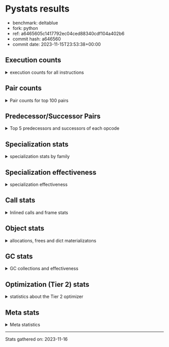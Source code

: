 
# Pystats results

- benchmark: deltablue
- fork: python
- ref: a6465605c1417792ec04ced88340cdf104a402b6
- commit hash: a646560
- commit date: 2023-11-15T23:53:38+00:00

## Execution counts

<details>
<summary> execution counts for all instructions </summary>

|Name | Count | Self | Cumulative | Miss ratio | 
|---|---:|---:|---:|---:|
| LOAD_FAST | 110,253,720 | 19.8% | 19.8% |  |
| LOAD_ATTR_INSTANCE_VALUE | 80,805,660 | 14.5% | 34.3% | 2.5% |
| POP_JUMP_IF_FALSE | 33,128,320 | 6.0% | 40.3% |  |
| RETURN_VALUE | 27,619,540 | 5.0% | 45.2% |  |
| STORE_ATTR_INSTANCE_VALUE | 27,371,900 | 4.9% | 50.2% | 3.4% |
| POP_TOP | 26,505,560 | 4.8% | 54.9% |  |
| RESUME_CHECK | 25,677,040 | 4.6% | 59.5% | 0.0% |
| RETURN_CONST | 25,501,740 | 4.6% | 64.1% |  |
| CALL_PY_EXACT_ARGS | 21,437,740 | 3.9% | 68.0% | 7.1% |
| LOAD_ATTR_METHOD_WITH_VALUES | 20,547,180 | 3.7% | 71.7% | 15.0% |
| LOAD_GLOBAL_MODULE | 20,490,280 | 3.7% | 75.3% |  |
| ENTER_EXECUTOR | 20,015,220 | 3.6% | 78.9% |  |
| COMPARE_OP_INT | 16,782,540 | 3.0% | 82.0% |  |
| LOAD_ATTR_CLASS | 13,008,880 | 2.3% | 84.3% |  |
| STORE_FAST | 12,336,960 | 2.2% | 86.5% |  |
| TO_BOOL_BOOL | 8,589,120 | 1.5% | 88.1% |  |
| LOAD_FAST_LOAD_FAST | 8,567,960 | 1.5% | 89.6% |  |
| LOAD_ATTR | 7,861,180 | 1.4% | 91.0% |  |
| POP_JUMP_IF_TRUE | 5,341,940 | 1.0% | 92.0% |  |
| LOAD_GLOBAL_BUILTIN | 3,935,600 | 0.7% | 92.7% |  |
| FOR_ITER_LIST | 3,864,080 | 0.7% | 93.4% |  |
| CALL_BOUND_METHOD_EXACT_ARGS | 3,477,580 | 0.6% | 94.0% |  |
| BINARY_OP_ADD_INT | 3,332,380 | 0.6% | 94.6% |  |
| CALL_LIST_APPEND | 2,998,820 | 0.5% | 95.1% |  |
| LOAD_CONST | 2,966,160 | 0.5% | 95.7% |  |
| BINARY_OP_MULTIPLY_INT | 2,933,060 | 0.5% | 96.2% |  |
| COPY | 2,328,320 | 0.4% | 96.6% |  |
| CALL_LEN | 2,223,240 | 0.4% | 97.0% |  |
| TO_BOOL_INT | 2,223,240 | 0.4% | 97.4% |  |
| CALL | 1,994,560 | 0.4% | 97.8% |  |
| GET_ITER | 1,856,700 | 0.3% | 98.1% |  |
| COPY_FREE_VARS | 1,701,200 | 0.3% | 98.4% |  |
| LOAD_SUPER_ATTR_METHOD | 1,700,900 | 0.3% | 98.7% |  |
| CALL_METHOD_DESCRIPTOR_FAST | 1,592,840 | 0.3% | 99.0% | 100.0% |
| COMPARE_OP | 1,585,260 | 0.3% | 99.3% |  |
| POP_JUMP_IF_NONE | 1,434,880 | 0.3% | 99.5% |  |
| EXIT_INIT_CHECK | 658,940 | 0.1% | 99.7% |  |
| CALL_ALLOC_AND_ENTER_INIT | 658,940 | 0.1% | 99.8% |  |
| SWAP | 398,080 | 0.1% | 99.8% |  |
| JUMP_FORWARD | 257,280 | 0.0% | 99.9% |  |
| BINARY_OP | 174,540 | 0.0% | 99.9% |  |
| UNARY_NOT | 135,680 | 0.0% | 99.9% |  |
| INTERPRETER_EXIT | 130,820 | 0.0% | 100.0% |  |
| BINARY_OP_SUBTRACT_INT | 44,740 | 0.0% | 100.0% |  |
| LOAD_ATTR_SLOT | 30,600 | 0.0% | 100.0% |  |
| FOR_ITER_RANGE | 25,260 | 0.0% | 100.0% |  |
| CALL_BUILTIN_CLASS | 11,460 | 0.0% | 100.0% |  |
| JUMP_BACKWARD | 7,480 | 0.0% | 100.0% |  |
| CALL_METHOD_DESCRIPTOR_O | 5,180 | 0.0% | 100.0% | 100.0% |
| BUILD_CONST_KEY_MAP | 5,120 | 0.0% | 100.0% |  |
| BINARY_SUBSCR_DICT | 5,100 | 0.0% | 100.0% |  |
| LOAD_GLOBAL | 4,080 | 0.0% | 100.0% |  |
| BINARY_SUBSCR | 3,440 | 0.0% | 100.0% |  |
| STORE_GLOBAL | 2,560 | 0.0% | 100.0% |  |
| STORE_ATTR | 2,200 | 0.0% | 100.0% |  |
| TO_BOOL | 1,280 | 0.0% | 100.0% |  |
| LOAD_FAST_CHECK | 1,280 | 0.0% | 100.0% |  |
| STORE_FAST_STORE_FAST | 1,280 | 0.0% | 100.0% |  |
| UNPACK_SEQUENCE_TUPLE | 1,260 | 0.0% | 100.0% |  |
| RESUME | 1,200 | 0.0% | 100.0% | 151.7% |
| PUSH_NULL | 700 | 0.0% | 100.0% |  |
| FOR_ITER | 520 | 0.0% | 100.0% |  |
| LOAD_SUPER_ATTR | 440 | 0.0% | 100.0% |  |
| LOAD_DEREF | 160 | 0.0% | 100.0% |  |
| LOAD_ATTR_MODULE | 120 | 0.0% | 100.0% |  |
| NOP | 80 | 0.0% | 100.0% |  |
| CALL_FUNCTION_EX | 80 | 0.0% | 100.0% |  |
| BINARY_OP_SUBTRACT_FLOAT | 60 | 0.0% | 100.0% |  |
| UNPACK_SEQUENCE | 40 | 0.0% | 100.0% |  |


</details>

## Pair counts

<details>
<summary> Pair counts for top 100 pairs </summary>

|Pair | Count | Self | Cumulative | 
|---|---:|---:|---:|
| LOAD_FAST LOAD_ATTR_INSTANCE_VALUE | 65,360,220 | 11.7% | 11.7% |
| POP_JUMP_IF_FALSE LOAD_FAST | 27,546,560 | 4.9% | 16.7% |
| RETURN_CONST POP_TOP | 23,911,980 | 4.3% | 21.0% |
| RESUME_CHECK LOAD_FAST | 21,981,860 | 3.9% | 24.9% |
| LOAD_ATTR_INSTANCE_VALUE RETURN_VALUE | 20,745,140 | 3.7% | 28.7% |
| CALL_PY_EXACT_ARGS RESUME_CHECK | 20,496,380 | 3.7% | 32.3% |
| STORE_ATTR_INSTANCE_VALUE RETURN_CONST | 18,777,220 | 3.4% | 35.7% |
| POP_TOP ENTER_EXECUTOR | 15,698,140 | 2.8% | 38.5% |
| LOAD_ATTR_METHOD_WITH_VALUES CALL_PY_EXACT_ARGS | 14,985,280 | 2.7% | 41.2% |
| LOAD_FAST LOAD_ATTR_METHOD_WITH_VALUES | 14,907,840 | 2.7% | 43.9% |
| RETURN_VALUE STORE_ATTR_INSTANCE_VALUE | 13,962,120 | 2.5% | 46.4% |
| ENTER_EXECUTOR POP_JUMP_IF_FALSE | 13,179,560 | 2.4% | 48.8% |
| LOAD_ATTR_INSTANCE_VALUE LOAD_ATTR_INSTANCE_VALUE | 13,095,500 | 2.4% | 51.1% |
| LOAD_GLOBAL_MODULE LOAD_ATTR_CLASS | 13,008,640 | 2.3% | 53.5% |
| COMPARE_OP_INT POP_JUMP_IF_FALSE | 12,137,360 | 2.2% | 55.7% |
| LOAD_ATTR_INSTANCE_VALUE LOAD_FAST | 11,902,780 | 2.1% | 57.8% |
| LOAD_ATTR_INSTANCE_VALUE LOAD_GLOBAL_MODULE | 11,343,640 | 2.0% | 59.8% |
| LOAD_ATTR_CLASS COMPARE_OP_INT | 11,341,120 | 2.0% | 61.9% |
| STORE_FAST LOAD_FAST | 9,412,760 | 1.7% | 63.6% |
| LOAD_FAST STORE_ATTR_INSTANCE_VALUE | 6,115,900 | 1.1% | 64.7% |
| LOAD_ATTR LOAD_FAST | 5,746,100 | 1.0% | 65.7% |
| TO_BOOL_BOOL POP_JUMP_IF_FALSE | 5,573,340 | 1.0% | 66.7% |
| LOAD_FAST CALL_PY_EXACT_ARGS | 5,504,880 | 1.0% | 67.7% |
| LOAD_ATTR_METHOD_WITH_VALUES LOAD_FAST | 4,854,000 | 0.9% | 68.6% |
| RETURN_VALUE TO_BOOL_BOOL | 4,686,380 | 0.8% | 69.4% |
| POP_TOP LOAD_FAST | 4,663,040 | 0.8% | 70.2% |
| RETURN_VALUE STORE_FAST | 4,433,780 | 0.8% | 71.0% |
| STORE_ATTR_INSTANCE_VALUE LOAD_FAST | 4,167,980 | 0.7% | 71.8% |
| COMPARE_OP_INT RETURN_VALUE | 4,127,500 | 0.7% | 72.5% |
| LOAD_ATTR_INSTANCE_VALUE STORE_FAST | 3,510,960 | 0.6% | 73.2% |
| LOAD_ATTR_INSTANCE_VALUE STORE_ATTR_INSTANCE_VALUE | 3,501,840 | 0.6% | 73.8% |
| CALL_BOUND_METHOD_EXACT_ARGS RESUME_CHECK | 3,477,580 | 0.6% | 74.4% |
| LOAD_FAST LOAD_ATTR | 3,398,320 | 0.6% | 75.0% |
| LOAD_FAST_LOAD_FAST STORE_ATTR_INSTANCE_VALUE | 3,375,440 | 0.6% | 75.6% |
| LOAD_GLOBAL_MODULE LOAD_ATTR | 3,119,680 | 0.6% | 76.2% |
| BINARY_OP_ADD_INT LOAD_FAST | 2,929,900 | 0.5% | 76.7% |
| BINARY_OP_MULTIPLY_INT LOAD_FAST | 2,929,900 | 0.5% | 77.2% |
| LOAD_ATTR_INSTANCE_VALUE BINARY_OP_ADD_INT | 2,929,880 | 0.5% | 77.8% |
| LOAD_ATTR_INSTANCE_VALUE BINARY_OP_MULTIPLY_INT | 2,929,880 | 0.5% | 78.3% |
| TO_BOOL_BOOL POP_JUMP_IF_TRUE | 2,880,120 | 0.5% | 78.8% |
| LOAD_FAST CALL_LIST_APPEND | 2,740,080 | 0.5% | 79.3% |
| LOAD_FAST COMPARE_OP_INT | 2,729,560 | 0.5% | 79.8% |
| ENTER_EXECUTOR LOAD_ATTR_METHOD_WITH_VALUES | 2,713,280 | 0.5% | 80.3% |
| LOAD_ATTR_INSTANCE_VALUE COMPARE_OP_INT | 2,448,560 | 0.4% | 80.7% |
| LOAD_ATTR_INSTANCE_VALUE CALL_BOUND_METHOD_EXACT_ARGS | 2,448,320 | 0.4% | 81.2% |
| RETURN_VALUE LOAD_FAST | 2,328,320 | 0.4% | 81.6% |
| POP_JUMP_IF_TRUE LOAD_FAST | 2,238,000 | 0.4% | 82.0% |
| LOAD_GLOBAL_BUILTIN LOAD_FAST | 2,228,340 | 0.4% | 82.4% |
| TO_BOOL_INT POP_JUMP_IF_FALSE | 2,223,240 | 0.4% | 82.8% |
| LOAD_FAST CALL_LEN | 2,223,120 | 0.4% | 83.2% |
| CALL_LEN TO_BOOL_INT | 2,223,120 | 0.4% | 83.6% |
| ENTER_EXECUTOR FOR_ITER_LIST | 2,015,580 | 0.4% | 83.9% |
| POP_TOP RETURN_CONST | 1,958,440 | 0.4% | 84.3% |
| POP_TOP LOAD_FAST_LOAD_FAST | 1,953,280 | 0.4% | 84.6% |
| POP_JUMP_IF_FALSE LOAD_GLOBAL_MODULE | 1,941,560 | 0.3% | 85.0% |
| COPY TO_BOOL_BOOL | 1,930,080 | 0.3% | 85.3% |
| FOR_ITER_LIST STORE_FAST | 1,846,800 | 0.3% | 85.7% |
| LOAD_GLOBAL_MODULE LOAD_FAST | 1,845,640 | 0.3% | 86.0% |
| GET_ITER FOR_ITER_LIST | 1,844,980 | 0.3% | 86.3% |
| POP_JUMP_IF_TRUE ENTER_EXECUTOR | 1,810,040 | 0.3% | 86.7% |
| LOAD_CONST LOAD_FAST | 1,735,040 | 0.3% | 87.0% |
| COPY_FREE_VARS RESUME_CHECK | 1,700,960 | 0.3% | 87.3% |
| LOAD_FAST LOAD_SUPER_ATTR_METHOD | 1,700,680 | 0.3% | 87.6% |
| LOAD_GLOBAL_BUILTIN LOAD_GLOBAL_MODULE | 1,700,680 | 0.3% | 87.9% |
| STORE_ATTR_INSTANCE_VALUE LOAD_GLOBAL_MODULE | 1,690,640 | 0.3% | 88.2% |
| LOAD_FAST RETURN_VALUE | 1,689,680 | 0.3% | 88.5% |
| LOAD_ATTR_CLASS LOAD_FAST | 1,667,680 | 0.3% | 88.8% |
| STORE_FAST LOAD_FAST_LOAD_FAST | 1,580,440 | 0.3% | 89.1% |
| RESUME_CHECK LOAD_GLOBAL_BUILTIN | 1,572,720 | 0.3% | 89.4% |
| COMPARE_OP POP_JUMP_IF_TRUE | 1,563,880 | 0.3% | 89.6% |
| LOAD_FAST_LOAD_FAST COMPARE_OP | 1,563,860 | 0.3% | 89.9% |
| CALL_METHOD_DESCRIPTOR_FAST STORE_FAST | 1,562,820 | 0.3% | 90.2% |
| RETURN_VALUE LOAD_ATTR_INSTANCE_VALUE | 1,555,400 | 0.3% | 90.5% |
| LOAD_ATTR_INSTANCE_VALUE COPY | 1,543,620 | 0.3% | 90.8% |
| FOR_ITER_LIST RETURN_CONST | 1,478,400 | 0.3% | 91.0% |
| LOAD_FAST POP_JUMP_IF_NONE | 1,429,760 | 0.3% | 91.3% |
| LOAD_FAST GET_ITER | 1,310,800 | 0.2% | 91.5% |
| STORE_ATTR_INSTANCE_VALUE LOAD_CONST | 1,304,160 | 0.2% | 91.8% |
| LOAD_ATTR_INSTANCE_VALUE LOAD_ATTR | 1,302,240 | 0.2% | 92.0% |
| POP_TOP LOAD_GLOBAL_BUILTIN | 1,301,600 | 0.2% | 92.2% |
| CALL_LIST_APPEND RETURN_CONST | 1,296,600 | 0.2% | 92.5% |
| STORE_FAST LOAD_GLOBAL_MODULE | 1,185,440 | 0.2% | 92.7% |
| LOAD_ATTR_INSTANCE_VALUE TO_BOOL_BOOL | 1,164,680 | 0.2% | 92.9% |
| POP_JUMP_IF_FALSE ENTER_EXECUTOR | 1,160,160 | 0.2% | 93.1% |
| POP_JUMP_IF_FALSE POP_TOP | 1,157,120 | 0.2% | 93.3% |
| LOAD_GLOBAL_MODULE CALL | 1,067,400 | 0.2% | 93.5% |
| LOAD_GLOBAL_MODULE LOAD_ATTR_METHOD_WITH_VALUES | 1,051,960 | 0.2% | 93.7% |
| POP_JUMP_IF_FALSE RETURN_CONST | 1,049,600 | 0.2% | 93.9% |
| RESUME_CHECK LOAD_GLOBAL_MODULE | 1,049,320 | 0.2% | 94.1% |
| LOAD_ATTR LOAD_FAST_LOAD_FAST | 1,029,140 | 0.2% | 94.2% |
| LOAD_FAST_LOAD_FAST CALL_BOUND_METHOD_EXACT_ARGS | 1,029,080 | 0.2% | 94.4% |
| STORE_ATTR_INSTANCE_VALUE LOAD_FAST_LOAD_FAST | 1,029,020 | 0.2% | 94.6% |
| CALL_LIST_APPEND ENTER_EXECUTOR | 912,560 | 0.2% | 94.8% |
| CALL_PY_EXACT_ARGS COPY_FREE_VARS | 912,540 | 0.2% | 94.9% |
| LOAD_ATTR_INSTANCE_VALUE LOAD_ATTR_METHOD_WITH_VALUES | 908,560 | 0.2% | 95.1% |
| LOAD_FAST_LOAD_FAST LOAD_ATTR_METHOD_WITH_VALUES | 906,160 | 0.2% | 95.3% |
| ENTER_EXECUTOR CALL_METHOD_DESCRIPTOR_FAST | 901,440 | 0.2% | 95.4% |
| CALL STORE_FAST | 802,860 | 0.1% | 95.6% |
| RETURN_CONST TO_BOOL_BOOL | 797,300 | 0.1% | 95.7% |
| CALL POP_TOP | 790,160 | 0.1% | 95.9% |


</details>

## Predecessor/Successor Pairs

<details>
<summary> Top 5 predecessors and successors of each opcode </summary>

### CACHE

<details>
<summary> Successors and predecessors for CACHE </summary>

|Successors | Count | Percentage | 
|---|---:|---:|
| COPY_FREE_VARS | 129,540 | 99.0% |
| RESUME_CHECK | 1,260 | 1.0% |
| RESUME | 20 | 0.0% |


</details>

### BINARY_SUBSCR

<details>
<summary> Successors and predecessors for BINARY_SUBSCR </summary>

|Predecessors | Count | Percentage | 
|---|---:|---:|
| LOAD_FAST_LOAD_FAST | 3,200 | 93.0% |
| BINARY_SUBSCR | 200 | 5.8% |
| LOAD_ATTR | 20 | 0.6% |
| LOAD_ATTR_INSTANCE_VALUE | 20 | 0.6% |

|Successors | Count | Percentage | 
|---|---:|---:|
| LOAD_ATTR_INSTANCE_VALUE | 3,120 | 90.7% |
| BINARY_SUBSCR | 200 | 5.8% |
| LOAD_ATTR | 80 | 2.3% |
| RETURN_VALUE | 20 | 0.6% |
| BINARY_SUBSCR_DICT | 20 | 0.6% |


</details>

### EXIT_INIT_CHECK

<details>
<summary> Successors and predecessors for EXIT_INIT_CHECK </summary>

|Predecessors | Count | Percentage | 
|---|---:|---:|
| RETURN_CONST | 658,940 | 100.0% |

|Successors | Count | Percentage | 
|---|---:|---:|
| RETURN_VALUE | 658,940 | 100.0% |


</details>

### GET_ITER

<details>
<summary> Successors and predecessors for GET_ITER </summary>

|Predecessors | Count | Percentage | 
|---|---:|---:|
| LOAD_FAST | 1,310,800 | 70.6% |
| LOAD_ATTR_INSTANCE_VALUE | 534,320 | 28.8% |
| CALL_BUILTIN_CLASS | 11,400 | 0.6% |
| CALL | 120 | 0.0% |
| LOAD_ATTR | 60 | 0.0% |

|Successors | Count | Percentage | 
|---|---:|---:|
| FOR_ITER_LIST | 1,844,980 | 99.4% |
| FOR_ITER_RANGE | 11,460 | 0.6% |
| FOR_ITER | 260 | 0.0% |


</details>

### INTERPRETER_EXIT

<details>
<summary> Successors and predecessors for INTERPRETER_EXIT </summary>

|Predecessors | Count | Percentage | 
|---|---:|---:|
| RETURN_CONST | 130,820 | 100.0% |


</details>

### NOP

<details>
<summary> Successors and predecessors for NOP </summary>

|Predecessors | Count | Percentage | 
|---|---:|---:|
| POP_TOP | 80 | 100.0% |

|Successors | Count | Percentage | 
|---|---:|---:|
| LOAD_DEREF | 80 | 100.0% |


</details>

### POP_TOP

<details>
<summary> Successors and predecessors for POP_TOP </summary>

|Predecessors | Count | Percentage | 
|---|---:|---:|
| RETURN_CONST | 23,911,980 | 90.2% |
| POP_JUMP_IF_FALSE | 1,157,120 | 4.4% |
| CALL | 790,160 | 3.0% |
| RETURN_VALUE | 385,200 | 1.5% |
| POP_JUMP_IF_TRUE | 256,000 | 1.0% |

|Successors | Count | Percentage | 
|---|---:|---:|
| ENTER_EXECUTOR | 15,698,140 | 59.2% |
| LOAD_FAST | 4,663,040 | 17.6% |
| RETURN_CONST | 1,958,440 | 7.4% |
| LOAD_FAST_LOAD_FAST | 1,953,280 | 7.4% |
| LOAD_GLOBAL_BUILTIN | 1,301,600 | 4.9% |


</details>

### PUSH_NULL

<details>
<summary> Successors and predecessors for PUSH_NULL </summary>

|Predecessors | Count | Percentage | 
|---|---:|---:|
| LOAD_FAST | 540 | 77.1% |
| LOAD_DEREF | 80 | 11.4% |
| LOAD_ATTR_MODULE | 60 | 8.6% |
| LOAD_ATTR | 20 | 2.9% |

|Successors | Count | Percentage | 
|---|---:|---:|
| CALL | 620 | 88.6% |
| LOAD_FAST | 80 | 11.4% |


</details>

### RETURN_VALUE

<details>
<summary> Successors and predecessors for RETURN_VALUE </summary>

|Predecessors | Count | Percentage | 
|---|---:|---:|
| LOAD_ATTR_INSTANCE_VALUE | 20,745,140 | 75.1% |
| COMPARE_OP_INT | 4,127,500 | 14.9% |
| LOAD_FAST | 1,689,680 | 6.1% |
| EXIT_INIT_CHECK | 658,940 | 2.4% |
| POP_JUMP_IF_TRUE | 386,560 | 1.4% |

|Successors | Count | Percentage | 
|---|---:|---:|
| STORE_ATTR_INSTANCE_VALUE | 13,962,120 | 50.6% |
| TO_BOOL_BOOL | 4,686,380 | 17.0% |
| STORE_FAST | 4,433,780 | 16.1% |
| LOAD_FAST | 2,328,320 | 8.4% |
| LOAD_ATTR_INSTANCE_VALUE | 1,555,400 | 5.6% |


</details>

### TO_BOOL

<details>
<summary> Successors and predecessors for TO_BOOL </summary>

|Predecessors | Count | Percentage | 
|---|---:|---:|
| RETURN_VALUE | 540 | 42.2% |
| COPY | 160 | 12.5% |
| RETURN_CONST | 140 | 10.9% |
| CALL | 120 | 9.4% |
| CALL_LEN | 120 | 9.4% |

|Successors | Count | Percentage | 
|---|---:|---:|
| TO_BOOL_BOOL | 520 | 40.6% |
| POP_JUMP_IF_FALSE | 460 | 35.9% |
| POP_JUMP_IF_TRUE | 160 | 12.5% |
| TO_BOOL_INT | 120 | 9.4% |
| UNARY_NOT | 20 | 1.6% |


</details>

### UNARY_NOT

<details>
<summary> Successors and predecessors for UNARY_NOT </summary>

|Predecessors | Count | Percentage | 
|---|---:|---:|
| TO_BOOL_BOOL | 135,660 | 100.0% |
| TO_BOOL | 20 | 0.0% |

|Successors | Count | Percentage | 
|---|---:|---:|
| LOAD_FAST | 135,680 | 100.0% |


</details>

### BINARY_OP

<details>
<summary> Successors and predecessors for BINARY_OP </summary>

|Predecessors | Count | Percentage | 
|---|---:|---:|
| LOAD_FAST | 131,240 | 75.2% |
| LOAD_ATTR_INSTANCE_VALUE | 42,280 | 24.2% |
| BINARY_OP | 620 | 0.4% |
| LOAD_CONST | 320 | 0.2% |
| LOAD_ATTR | 80 | 0.0% |

|Successors | Count | Percentage | 
|---|---:|---:|
| LOAD_FAST | 171,900 | 98.5% |
| STORE_FAST | 1,620 | 0.9% |
| BINARY_OP | 620 | 0.4% |
| BINARY_OP_ADD_INT | 100 | 0.1% |
| CALL | 60 | 0.0% |


</details>

### BUILD_CONST_KEY_MAP

<details>
<summary> Successors and predecessors for BUILD_CONST_KEY_MAP </summary>

|Predecessors | Count | Percentage | 
|---|---:|---:|
| LOAD_CONST | 5,120 | 100.0% |

|Successors | Count | Percentage | 
|---|---:|---:|
| STORE_FAST | 5,120 | 100.0% |


</details>

### CALL

<details>
<summary> Successors and predecessors for CALL </summary>

|Predecessors | Count | Percentage | 
|---|---:|---:|
| LOAD_GLOBAL_MODULE | 1,067,400 | 53.5% |
| LOAD_SUPER_ATTR_METHOD | 788,420 | 39.5% |
| ENTER_EXECUTOR | 128,580 | 6.4% |
| LOAD_FAST | 3,480 | 0.2% |
| CALL | 2,720 | 0.1% |

|Successors | Count | Percentage | 
|---|---:|---:|
| STORE_FAST | 802,860 | 40.3% |
| POP_TOP | 790,160 | 39.6% |
| LOAD_FAST | 394,320 | 19.8% |
| CALL | 2,720 | 0.1% |
| CALL_PY_EXACT_ARGS | 1,520 | 0.1% |


</details>

### CALL_FUNCTION_EX

<details>
<summary> Successors and predecessors for CALL_FUNCTION_EX </summary>

|Predecessors | Count | Percentage | 
|---|---:|---:|
| LOAD_FAST | 80 | 100.0% |

|Successors | Count | Percentage | 
|---|---:|---:|
| COPY_FREE_VARS | 80 | 100.0% |


</details>

### COMPARE_OP

<details>
<summary> Successors and predecessors for COMPARE_OP </summary>

|Predecessors | Count | Percentage | 
|---|---:|---:|
| LOAD_FAST_LOAD_FAST | 1,563,860 | 98.7% |
| LOAD_FAST | 10,600 | 0.7% |
| LOAD_ATTR | 7,800 | 0.5% |
| COMPARE_OP | 1,400 | 0.1% |
| LOAD_CONST | 1,400 | 0.1% |

|Successors | Count | Percentage | 
|---|---:|---:|
| POP_JUMP_IF_TRUE | 1,563,880 | 98.7% |
| POP_JUMP_IF_FALSE | 14,360 | 0.9% |
| STORE_FAST | 5,120 | 0.3% |
| COMPARE_OP | 1,400 | 0.1% |
| COMPARE_OP_INT | 420 | 0.0% |


</details>

### COPY

<details>
<summary> Successors and predecessors for COPY </summary>

|Predecessors | Count | Percentage | 
|---|---:|---:|
| LOAD_ATTR_INSTANCE_VALUE | 1,543,620 | 66.3% |
| LOAD_FAST | 398,080 | 17.1% |
| COMPARE_OP_INT | 386,540 | 16.6% |
| LOAD_ATTR | 60 | 0.0% |
| COMPARE_OP | 20 | 0.0% |

|Successors | Count | Percentage | 
|---|---:|---:|
| TO_BOOL_BOOL | 1,930,080 | 82.9% |
| LOAD_ATTR_INSTANCE_VALUE | 398,040 | 17.1% |
| TO_BOOL | 160 | 0.0% |
| LOAD_ATTR | 40 | 0.0% |


</details>

### COPY_FREE_VARS

<details>
<summary> Successors and predecessors for COPY_FREE_VARS </summary>

|Predecessors | Count | Percentage | 
|---|---:|---:|
| CALL_PY_EXACT_ARGS | 912,540 | 53.6% |
| CALL_ALLOC_AND_ENTER_INIT | 658,940 | 38.7% |
| CACHE | 129,540 | 7.6% |
| CALL | 100 | 0.0% |
| CALL_FUNCTION_EX | 80 | 0.0% |

|Successors | Count | Percentage | 
|---|---:|---:|
| RESUME_CHECK | 1,700,960 | 100.0% |
| RESUME | 240 | 0.0% |


</details>

### ENTER_EXECUTOR

<details>
<summary> Successors and predecessors for ENTER_EXECUTOR </summary>

|Predecessors | Count | Percentage | 
|---|---:|---:|
| POP_TOP | 15,698,140 | 78.4% |
| POP_JUMP_IF_TRUE | 1,810,040 | 9.0% |
| POP_JUMP_IF_FALSE | 1,160,160 | 5.8% |
| CALL_LIST_APPEND | 912,560 | 4.6% |
| POP_JUMP_IF_NONE | 254,380 | 1.3% |

|Successors | Count | Percentage | 
|---|---:|---:|
| POP_JUMP_IF_FALSE | 13,179,560 | 65.8% |
| LOAD_ATTR_METHOD_WITH_VALUES | 2,713,280 | 13.6% |
| FOR_ITER_LIST | 2,015,580 | 10.1% |
| CALL_METHOD_DESCRIPTOR_FAST | 901,440 | 4.5% |
| POP_JUMP_IF_TRUE | 766,640 | 3.8% |


</details>

### FOR_ITER

<details>
<summary> Successors and predecessors for FOR_ITER </summary>

|Predecessors | Count | Percentage | 
|---|---:|---:|
| GET_ITER | 260 | 50.0% |
| JUMP_BACKWARD | 260 | 50.0% |

|Successors | Count | Percentage | 
|---|---:|---:|
| STORE_FAST | 260 | 50.0% |
| FOR_ITER_RANGE | 140 | 26.9% |
| FOR_ITER_LIST | 120 | 23.1% |


</details>

### JUMP_BACKWARD

<details>
<summary> Successors and predecessors for JUMP_BACKWARD </summary>

|Predecessors | Count | Percentage | 
|---|---:|---:|
| POP_JUMP_IF_TRUE | 2,380 | 31.8% |
| POP_TOP | 1,440 | 19.3% |
| POP_JUMP_IF_FALSE | 1,360 | 18.2% |
| CALL_LIST_APPEND | 1,280 | 17.1% |
| STORE_FAST | 680 | 9.1% |

|Successors | Count | Percentage | 
|---|---:|---:|
| FOR_ITER_LIST | 3,400 | 45.5% |
| FOR_ITER_RANGE | 2,100 | 28.1% |
| LOAD_FAST | 1,280 | 17.1% |
| ENTER_EXECUTOR | 440 | 5.9% |
| FOR_ITER | 260 | 3.5% |


</details>

### JUMP_FORWARD

<details>
<summary> Successors and predecessors for JUMP_FORWARD </summary>

|Predecessors | Count | Percentage | 
|---|---:|---:|
| STORE_ATTR_INSTANCE_VALUE | 257,240 | 100.0% |
| STORE_ATTR | 40 | 0.0% |

|Successors | Count | Percentage | 
|---|---:|---:|
| LOAD_GLOBAL_MODULE | 129,280 | 50.2% |
| LOAD_FAST | 128,000 | 49.8% |


</details>

### LOAD_ATTR

<details>
<summary> Successors and predecessors for LOAD_ATTR </summary>

|Predecessors | Count | Percentage | 
|---|---:|---:|
| LOAD_FAST | 3,398,320 | 43.2% |
| LOAD_GLOBAL_MODULE | 3,119,680 | 39.7% |
| LOAD_ATTR_INSTANCE_VALUE | 1,302,240 | 16.6% |
| LOAD_ATTR_SLOT | 30,600 | 0.4% |
| LOAD_ATTR | 9,100 | 0.1% |

|Successors | Count | Percentage | 
|---|---:|---:|
| LOAD_FAST | 5,746,100 | 73.1% |
| LOAD_FAST_LOAD_FAST | 1,029,140 | 13.1% |
| LOAD_CONST | 666,620 | 8.5% |
| CALL_ALLOC_AND_ENTER_INIT | 391,440 | 5.0% |
| LOAD_ATTR | 9,100 | 0.1% |


</details>

### LOAD_CONST

<details>
<summary> Successors and predecessors for LOAD_CONST </summary>

|Predecessors | Count | Percentage | 
|---|---:|---:|
| STORE_ATTR_INSTANCE_VALUE | 1,304,160 | 44.0% |
| LOAD_ATTR | 666,620 | 22.5% |
| LOAD_ATTR_INSTANCE_VALUE | 400,580 | 13.5% |
| POP_TOP | 143,360 | 4.8% |
| POP_JUMP_IF_FALSE | 143,360 | 4.8% |

|Successors | Count | Percentage | 
|---|---:|---:|
| LOAD_FAST | 1,735,040 | 58.5% |
| CALL_METHOD_DESCRIPTOR_FAST | 661,320 | 22.3% |
| BINARY_OP_ADD_INT | 402,400 | 13.6% |
| COMPARE_OP_INT | 130,520 | 4.4% |
| STORE_FAST | 6,400 | 0.2% |


</details>

### LOAD_DEREF

<details>
<summary> Successors and predecessors for LOAD_DEREF </summary>

|Predecessors | Count | Percentage | 
|---|---:|---:|
| NOP | 80 | 50.0% |
| STORE_FAST | 80 | 50.0% |

|Successors | Count | Percentage | 
|---|---:|---:|
| PUSH_NULL | 80 | 50.0% |
| STORE_FAST | 80 | 50.0% |


</details>

### LOAD_FAST

<details>
<summary> Successors and predecessors for LOAD_FAST </summary>

|Predecessors | Count | Percentage | 
|---|---:|---:|
| POP_JUMP_IF_FALSE | 27,546,560 | 25.0% |
| RESUME_CHECK | 21,981,860 | 19.9% |
| LOAD_ATTR_INSTANCE_VALUE | 11,902,780 | 10.8% |
| STORE_FAST | 9,412,760 | 8.5% |
| LOAD_ATTR | 5,746,100 | 5.2% |

|Successors | Count | Percentage | 
|---|---:|---:|
| LOAD_ATTR_INSTANCE_VALUE | 65,360,220 | 59.3% |
| LOAD_ATTR_METHOD_WITH_VALUES | 14,907,840 | 13.5% |
| STORE_ATTR_INSTANCE_VALUE | 6,115,900 | 5.5% |
| CALL_PY_EXACT_ARGS | 5,504,880 | 5.0% |
| LOAD_ATTR | 3,398,320 | 3.1% |


</details>

### LOAD_FAST_CHECK

<details>
<summary> Successors and predecessors for LOAD_FAST_CHECK </summary>

|Predecessors | Count | Percentage | 
|---|---:|---:|
| POP_TOP | 1,280 | 100.0% |

|Successors | Count | Percentage | 
|---|---:|---:|
| LOAD_ATTR_INSTANCE_VALUE | 1,240 | 96.9% |
| LOAD_ATTR | 40 | 3.1% |


</details>

### LOAD_FAST_LOAD_FAST

<details>
<summary> Successors and predecessors for LOAD_FAST_LOAD_FAST </summary>

|Predecessors | Count | Percentage | 
|---|---:|---:|
| POP_TOP | 1,953,280 | 22.8% |
| STORE_FAST | 1,580,440 | 18.4% |
| LOAD_ATTR | 1,029,140 | 12.0% |
| STORE_ATTR_INSTANCE_VALUE | 1,029,020 | 12.0% |
| POP_JUMP_IF_TRUE | 648,960 | 7.6% |

|Successors | Count | Percentage | 
|---|---:|---:|
| STORE_ATTR_INSTANCE_VALUE | 3,375,440 | 39.4% |
| COMPARE_OP | 1,563,860 | 18.3% |
| CALL_BOUND_METHOD_EXACT_ARGS | 1,029,080 | 12.0% |
| LOAD_ATTR_METHOD_WITH_VALUES | 906,160 | 10.6% |
| CALL_PY_EXACT_ARGS | 784,520 | 9.2% |


</details>

### LOAD_GLOBAL

<details>
<summary> Successors and predecessors for LOAD_GLOBAL </summary>

|Predecessors | Count | Percentage | 
|---|---:|---:|
| STORE_FAST | 680 | 16.7% |
| POP_JUMP_IF_FALSE | 560 | 13.7% |
| POP_TOP | 500 | 12.3% |
| RESUME | 380 | 9.3% |
| RESUME_CHECK | 380 | 9.3% |

|Successors | Count | Percentage | 
|---|---:|---:|
| LOAD_GLOBAL_MODULE | 1,560 | 38.2% |
| LOAD_ATTR | 760 | 18.6% |
| LOAD_FAST | 660 | 16.2% |
| LOAD_GLOBAL_BUILTIN | 480 | 11.8% |
| CALL | 240 | 5.9% |


</details>

### LOAD_SUPER_ATTR

<details>
<summary> Successors and predecessors for LOAD_SUPER_ATTR </summary>

|Predecessors | Count | Percentage | 
|---|---:|---:|
| LOAD_FAST | 440 | 100.0% |

|Successors | Count | Percentage | 
|---|---:|---:|
| LOAD_SUPER_ATTR_METHOD | 220 | 50.0% |
| CALL | 100 | 22.7% |
| LOAD_FAST | 60 | 13.6% |
| LOAD_FAST_LOAD_FAST | 60 | 13.6% |


</details>

### POP_JUMP_IF_FALSE

<details>
<summary> Successors and predecessors for POP_JUMP_IF_FALSE </summary>

|Predecessors | Count | Percentage | 
|---|---:|---:|
| ENTER_EXECUTOR | 13,179,560 | 39.8% |
| COMPARE_OP_INT | 12,137,360 | 36.6% |
| TO_BOOL_BOOL | 5,573,340 | 16.8% |
| TO_BOOL_INT | 2,223,240 | 6.7% |
| COMPARE_OP | 14,360 | 0.0% |

|Successors | Count | Percentage | 
|---|---:|---:|
| LOAD_FAST | 27,546,560 | 83.2% |
| LOAD_GLOBAL_MODULE | 1,941,560 | 5.9% |
| ENTER_EXECUTOR | 1,160,160 | 3.5% |
| POP_TOP | 1,157,120 | 3.5% |
| RETURN_CONST | 1,049,600 | 3.2% |


</details>

### POP_JUMP_IF_NONE

<details>
<summary> Successors and predecessors for POP_JUMP_IF_NONE </summary>

|Predecessors | Count | Percentage | 
|---|---:|---:|
| LOAD_FAST | 1,429,760 | 99.6% |
| LOAD_ATTR_INSTANCE_VALUE | 5,100 | 0.4% |
| LOAD_ATTR | 20 | 0.0% |

|Successors | Count | Percentage | 
|---|---:|---:|
| RETURN_CONST | 391,680 | 27.3% |
| LOAD_FAST_LOAD_FAST | 389,120 | 27.1% |
| LOAD_FAST | 271,360 | 18.9% |
| ENTER_EXECUTOR | 254,380 | 17.7% |
| LOAD_GLOBAL_MODULE | 127,960 | 8.9% |


</details>

### POP_JUMP_IF_TRUE

<details>
<summary> Successors and predecessors for POP_JUMP_IF_TRUE </summary>

|Predecessors | Count | Percentage | 
|---|---:|---:|
| TO_BOOL_BOOL | 2,880,120 | 53.9% |
| COMPARE_OP | 1,563,880 | 29.3% |
| ENTER_EXECUTOR | 766,640 | 14.4% |
| COMPARE_OP_INT | 131,140 | 2.5% |
| TO_BOOL | 160 | 0.0% |

|Successors | Count | Percentage | 
|---|---:|---:|
| LOAD_FAST | 2,238,000 | 41.9% |
| ENTER_EXECUTOR | 1,810,040 | 33.9% |
| LOAD_FAST_LOAD_FAST | 648,960 | 12.1% |
| RETURN_VALUE | 386,560 | 7.2% |
| POP_TOP | 256,000 | 4.8% |


</details>

### RETURN_CONST

<details>
<summary> Successors and predecessors for RETURN_CONST </summary>

|Predecessors | Count | Percentage | 
|---|---:|---:|
| STORE_ATTR_INSTANCE_VALUE | 18,777,220 | 73.6% |
| POP_TOP | 1,958,440 | 7.7% |
| FOR_ITER_LIST | 1,478,400 | 5.8% |
| CALL_LIST_APPEND | 1,296,600 | 5.1% |
| POP_JUMP_IF_FALSE | 1,049,600 | 4.1% |

|Successors | Count | Percentage | 
|---|---:|---:|
| POP_TOP | 23,911,980 | 93.8% |
| TO_BOOL_BOOL | 797,300 | 3.1% |
| EXIT_INIT_CHECK | 658,940 | 2.6% |
| INTERPRETER_EXIT | 130,820 | 0.5% |
| STORE_FAST | 2,560 | 0.0% |


</details>

### STORE_ATTR

<details>
<summary> Successors and predecessors for STORE_ATTR </summary>

|Predecessors | Count | Percentage | 
|---|---:|---:|
| LOAD_FAST | 1,220 | 55.5% |
| LOAD_FAST_LOAD_FAST | 540 | 24.5% |
| RETURN_VALUE | 120 | 5.5% |
| LOAD_ATTR | 120 | 5.5% |
| LOAD_ATTR_INSTANCE_VALUE | 120 | 5.5% |

|Successors | Count | Percentage | 
|---|---:|---:|
| STORE_ATTR_INSTANCE_VALUE | 1,020 | 46.4% |
| RETURN_CONST | 380 | 17.3% |
| LOAD_FAST | 320 | 14.5% |
| LOAD_CONST | 160 | 7.3% |
| LOAD_GLOBAL | 140 | 6.4% |


</details>

### STORE_FAST

<details>
<summary> Successors and predecessors for STORE_FAST </summary>

|Predecessors | Count | Percentage | 
|---|---:|---:|
| RETURN_VALUE | 4,433,780 | 35.9% |
| LOAD_ATTR_INSTANCE_VALUE | 3,510,960 | 28.5% |
| FOR_ITER_LIST | 1,846,800 | 15.0% |
| CALL_METHOD_DESCRIPTOR_FAST | 1,562,820 | 12.7% |
| CALL | 802,860 | 6.5% |

|Successors | Count | Percentage | 
|---|---:|---:|
| LOAD_FAST | 9,412,760 | 76.3% |
| LOAD_FAST_LOAD_FAST | 1,580,440 | 12.8% |
| LOAD_GLOBAL_MODULE | 1,185,440 | 9.6% |
| ENTER_EXECUTOR | 133,720 | 1.1% |
| LOAD_GLOBAL_BUILTIN | 15,160 | 0.1% |


</details>

### STORE_FAST_STORE_FAST

<details>
<summary> Successors and predecessors for STORE_FAST_STORE_FAST </summary>

|Predecessors | Count | Percentage | 
|---|---:|---:|
| UNPACK_SEQUENCE_TUPLE | 1,260 | 98.4% |
| UNPACK_SEQUENCE | 20 | 1.6% |

|Successors | Count | Percentage | 
|---|---:|---:|
| STORE_FAST | 1,280 | 100.0% |


</details>

### STORE_GLOBAL

<details>
<summary> Successors and predecessors for STORE_GLOBAL </summary>

|Predecessors | Count | Percentage | 
|---|---:|---:|
| RETURN_VALUE | 2,520 | 98.4% |
| CALL | 40 | 1.6% |

|Successors | Count | Percentage | 
|---|---:|---:|
| LOAD_CONST | 1,280 | 50.0% |
| LOAD_GLOBAL_MODULE | 1,240 | 48.4% |
| LOAD_GLOBAL | 40 | 1.6% |


</details>

### SWAP

<details>
<summary> Successors and predecessors for SWAP </summary>

|Predecessors | Count | Percentage | 
|---|---:|---:|
| BINARY_OP_ADD_INT | 398,060 | 100.0% |
| BINARY_OP | 20 | 0.0% |

|Successors | Count | Percentage | 
|---|---:|---:|
| STORE_ATTR_INSTANCE_VALUE | 398,040 | 100.0% |
| STORE_ATTR | 40 | 0.0% |


</details>

### UNPACK_SEQUENCE

<details>
<summary> Successors and predecessors for UNPACK_SEQUENCE </summary>

|Predecessors | Count | Percentage | 
|---|---:|---:|
| LOAD_CONST | 40 | 100.0% |

|Successors | Count | Percentage | 
|---|---:|---:|
| STORE_FAST_STORE_FAST | 20 | 50.0% |
| UNPACK_SEQUENCE_TUPLE | 20 | 50.0% |


</details>

### RESUME

<details>
<summary> Successors and predecessors for RESUME </summary>

|Predecessors | Count | Percentage | 
|---|---:|---:|
| CALL | 740 | 61.7% |
| COPY_FREE_VARS | 240 | 20.0% |
| CALL_PY_EXACT_ARGS | 200 | 16.7% |
| CACHE | 20 | 1.7% |

|Successors | Count | Percentage | 
|---|---:|---:|
| LOAD_FAST | 640 | 53.3% |
| LOAD_GLOBAL | 380 | 31.7% |
| RETURN_CONST | 120 | 10.0% |
| LOAD_CONST | 40 | 3.3% |
| LOAD_FAST_LOAD_FAST | 20 | 1.7% |


</details>

### BINARY_OP_ADD_INT

<details>
<summary> Successors and predecessors for BINARY_OP_ADD_INT </summary>

|Predecessors | Count | Percentage | 
|---|---:|---:|
| LOAD_ATTR_INSTANCE_VALUE | 2,929,880 | 87.9% |
| LOAD_CONST | 402,400 | 12.1% |
| BINARY_OP | 100 | 0.0% |

|Successors | Count | Percentage | 
|---|---:|---:|
| LOAD_FAST | 2,929,900 | 87.9% |
| SWAP | 398,060 | 11.9% |
| COMPARE_OP_INT | 3,120 | 0.1% |
| CALL_BUILTIN_CLASS | 1,240 | 0.0% |
| COMPARE_OP | 40 | 0.0% |


</details>

### BINARY_OP_MULTIPLY_INT

<details>
<summary> Successors and predecessors for BINARY_OP_MULTIPLY_INT </summary>

|Predecessors | Count | Percentage | 
|---|---:|---:|
| LOAD_ATTR_INSTANCE_VALUE | 2,929,880 | 99.9% |
| LOAD_CONST | 3,120 | 0.1% |
| BINARY_OP | 60 | 0.0% |

|Successors | Count | Percentage | 
|---|---:|---:|
| LOAD_FAST | 2,929,900 | 99.9% |
| LOAD_CONST | 3,160 | 0.1% |


</details>

### BINARY_OP_SUBTRACT_FLOAT

<details>
<summary> Successors and predecessors for BINARY_OP_SUBTRACT_FLOAT </summary>

|Predecessors | Count | Percentage | 
|---|---:|---:|
| LOAD_FAST | 40 | 66.7% |
| BINARY_OP | 20 | 33.3% |

|Successors | Count | Percentage | 
|---|---:|---:|
| STORE_FAST | 60 | 100.0% |


</details>

### BINARY_OP_SUBTRACT_INT

<details>
<summary> Successors and predecessors for BINARY_OP_SUBTRACT_INT </summary>

|Predecessors | Count | Percentage | 
|---|---:|---:|
| LOAD_ATTR_INSTANCE_VALUE | 42,200 | 94.3% |
| LOAD_CONST | 2,480 | 5.5% |
| BINARY_OP | 60 | 0.1% |

|Successors | Count | Percentage | 
|---|---:|---:|
| LOAD_FAST | 42,220 | 94.4% |
| CALL_BUILTIN_CLASS | 2,480 | 5.5% |
| CALL | 40 | 0.1% |


</details>

### BINARY_SUBSCR_DICT

<details>
<summary> Successors and predecessors for BINARY_SUBSCR_DICT </summary>

|Predecessors | Count | Percentage | 
|---|---:|---:|
| LOAD_ATTR_INSTANCE_VALUE | 5,080 | 99.6% |
| BINARY_SUBSCR | 20 | 0.4% |

|Successors | Count | Percentage | 
|---|---:|---:|
| RETURN_VALUE | 5,100 | 100.0% |


</details>

### CALL_ALLOC_AND_ENTER_INIT

<details>
<summary> Successors and predecessors for CALL_ALLOC_AND_ENTER_INIT </summary>

|Predecessors | Count | Percentage | 
|---|---:|---:|
| LOAD_ATTR | 391,440 | 59.4% |
| LOAD_FAST | 129,520 | 19.7% |
| ENTER_EXECUTOR | 126,400 | 19.2% |
| LOAD_GLOBAL_MODULE | 8,840 | 1.3% |
| LOAD_CONST | 2,480 | 0.4% |

|Successors | Count | Percentage | 
|---|---:|---:|
| COPY_FREE_VARS | 658,940 | 100.0% |


</details>

### CALL_BOUND_METHOD_EXACT_ARGS

<details>
<summary> Successors and predecessors for CALL_BOUND_METHOD_EXACT_ARGS </summary>

|Predecessors | Count | Percentage | 
|---|---:|---:|
| LOAD_ATTR_INSTANCE_VALUE | 2,448,320 | 70.4% |
| LOAD_FAST_LOAD_FAST | 1,029,080 | 29.6% |
| CALL | 180 | 0.0% |

|Successors | Count | Percentage | 
|---|---:|---:|
| RESUME_CHECK | 3,477,580 | 100.0% |


</details>

### CALL_BUILTIN_CLASS

<details>
<summary> Successors and predecessors for CALL_BUILTIN_CLASS </summary>

|Predecessors | Count | Percentage | 
|---|---:|---:|
| LOAD_CONST | 6,320 | 55.1% |
| BINARY_OP_SUBTRACT_INT | 2,480 | 21.6% |
| LOAD_FAST | 1,280 | 11.2% |
| BINARY_OP_ADD_INT | 1,240 | 10.8% |
| CALL | 140 | 1.2% |

|Successors | Count | Percentage | 
|---|---:|---:|
| GET_ITER | 11,400 | 99.5% |
| STORE_FAST | 60 | 0.5% |


</details>

### CALL_LEN

<details>
<summary> Successors and predecessors for CALL_LEN </summary>

|Predecessors | Count | Percentage | 
|---|---:|---:|
| LOAD_FAST | 2,223,120 | 100.0% |
| CALL | 120 | 0.0% |

|Successors | Count | Percentage | 
|---|---:|---:|
| TO_BOOL_INT | 2,223,120 | 100.0% |
| TO_BOOL | 120 | 0.0% |


</details>

### CALL_LIST_APPEND

<details>
<summary> Successors and predecessors for CALL_LIST_APPEND </summary>

|Predecessors | Count | Percentage | 
|---|---:|---:|
| LOAD_FAST | 2,740,080 | 91.4% |
| RETURN_VALUE | 258,520 | 8.6% |
| CALL | 220 | 0.0% |

|Successors | Count | Percentage | 
|---|---:|---:|
| RETURN_CONST | 1,296,600 | 43.2% |
| ENTER_EXECUTOR | 912,560 | 30.4% |
| LOAD_GLOBAL_BUILTIN | 654,000 | 21.8% |
| LOAD_GLOBAL_MODULE | 134,280 | 4.5% |
| JUMP_BACKWARD | 1,280 | 0.0% |


</details>

### CALL_METHOD_DESCRIPTOR_FAST

<details>
<summary> Successors and predecessors for CALL_METHOD_DESCRIPTOR_FAST </summary>

|Predecessors | Count | Percentage | 
|---|---:|---:|
| ENTER_EXECUTOR | 901,440 | 56.6% |
| LOAD_CONST | 661,320 | 41.5% |
| CALL_METHOD_DESCRIPTOR_FAST | 30,020 | 1.9% |
| CALL | 60 | 0.0% |

|Successors | Count | Percentage | 
|---|---:|---:|
| STORE_FAST | 1,562,820 | 98.1% |
| CALL_METHOD_DESCRIPTOR_FAST | 30,020 | 1.9% |


</details>

### CALL_METHOD_DESCRIPTOR_O

<details>
<summary> Successors and predecessors for CALL_METHOD_DESCRIPTOR_O </summary>

|Predecessors | Count | Percentage | 
|---|---:|---:|
| LOAD_FAST | 5,080 | 98.1% |
| CALL_METHOD_DESCRIPTOR_O | 80 | 1.5% |
| CALL | 20 | 0.4% |

|Successors | Count | Percentage | 
|---|---:|---:|
| POP_TOP | 5,100 | 98.5% |
| CALL_METHOD_DESCRIPTOR_O | 80 | 1.5% |


</details>

### CALL_PY_EXACT_ARGS

<details>
<summary> Successors and predecessors for CALL_PY_EXACT_ARGS </summary>

|Predecessors | Count | Percentage | 
|---|---:|---:|
| LOAD_ATTR_METHOD_WITH_VALUES | 14,985,280 | 69.9% |
| LOAD_FAST | 5,504,880 | 25.7% |
| LOAD_FAST_LOAD_FAST | 784,520 | 3.7% |
| LOAD_SUPER_ATTR_METHOD | 127,960 | 0.6% |
| CALL_PY_EXACT_ARGS | 28,620 | 0.1% |

|Successors | Count | Percentage | 
|---|---:|---:|
| RESUME_CHECK | 20,496,380 | 95.6% |
| COPY_FREE_VARS | 912,540 | 4.3% |
| CALL_PY_EXACT_ARGS | 28,620 | 0.1% |
| RESUME | 200 | 0.0% |


</details>

### COMPARE_OP_INT

<details>
<summary> Successors and predecessors for COMPARE_OP_INT </summary>

|Predecessors | Count | Percentage | 
|---|---:|---:|
| LOAD_ATTR_CLASS | 11,341,120 | 67.6% |
| LOAD_FAST | 2,729,560 | 16.3% |
| LOAD_ATTR_INSTANCE_VALUE | 2,448,560 | 14.6% |
| LOAD_CONST | 130,520 | 0.8% |
| LOAD_FAST_LOAD_FAST | 129,240 | 0.8% |

|Successors | Count | Percentage | 
|---|---:|---:|
| POP_JUMP_IF_FALSE | 12,137,360 | 72.3% |
| RETURN_VALUE | 4,127,500 | 24.6% |
| COPY | 386,540 | 2.3% |
| POP_JUMP_IF_TRUE | 131,140 | 0.8% |


</details>

### FOR_ITER_LIST

<details>
<summary> Successors and predecessors for FOR_ITER_LIST </summary>

|Predecessors | Count | Percentage | 
|---|---:|---:|
| ENTER_EXECUTOR | 2,015,580 | 52.2% |
| GET_ITER | 1,844,980 | 47.7% |
| JUMP_BACKWARD | 3,400 | 0.1% |
| FOR_ITER | 120 | 0.0% |

|Successors | Count | Percentage | 
|---|---:|---:|
| STORE_FAST | 1,846,800 | 47.8% |
| RETURN_CONST | 1,478,400 | 38.3% |
| LOAD_FAST | 275,200 | 7.1% |
| LOAD_GLOBAL_BUILTIN | 263,640 | 6.8% |
| LOAD_GLOBAL | 40 | 0.0% |


</details>

### FOR_ITER_RANGE

<details>
<summary> Successors and predecessors for FOR_ITER_RANGE </summary>

|Predecessors | Count | Percentage | 
|---|---:|---:|
| ENTER_EXECUTOR | 11,560 | 45.8% |
| GET_ITER | 11,460 | 45.4% |
| JUMP_BACKWARD | 2,100 | 8.3% |
| FOR_ITER | 140 | 0.6% |

|Successors | Count | Percentage | 
|---|---:|---:|
| STORE_FAST | 13,660 | 54.1% |
| LOAD_FAST | 5,200 | 20.6% |
| LOAD_GLOBAL_MODULE | 3,720 | 14.7% |
| RETURN_CONST | 2,560 | 10.1% |
| LOAD_GLOBAL | 120 | 0.5% |


</details>

### LOAD_ATTR_CLASS

<details>
<summary> Successors and predecessors for LOAD_ATTR_CLASS </summary>

|Predecessors | Count | Percentage | 
|---|---:|---:|
| LOAD_GLOBAL_MODULE | 13,008,640 | 100.0% |
| LOAD_ATTR | 240 | 0.0% |

|Successors | Count | Percentage | 
|---|---:|---:|
| COMPARE_OP_INT | 11,341,120 | 87.2% |
| LOAD_FAST | 1,667,680 | 12.8% |
| COMPARE_OP | 80 | 0.0% |


</details>

### LOAD_ATTR_INSTANCE_VALUE

<details>
<summary> Successors and predecessors for LOAD_ATTR_INSTANCE_VALUE </summary>

|Predecessors | Count | Percentage | 
|---|---:|---:|
| LOAD_FAST | 65,360,220 | 80.9% |
| LOAD_ATTR_INSTANCE_VALUE | 13,095,500 | 16.2% |
| RETURN_VALUE | 1,555,400 | 1.9% |
| COPY | 398,040 | 0.5% |
| LOAD_FAST_LOAD_FAST | 263,560 | 0.3% |

|Successors | Count | Percentage | 
|---|---:|---:|
| RETURN_VALUE | 20,745,140 | 25.7% |
| LOAD_ATTR_INSTANCE_VALUE | 13,095,500 | 16.2% |
| LOAD_FAST | 11,902,780 | 14.7% |
| LOAD_GLOBAL_MODULE | 11,343,640 | 14.0% |
| STORE_FAST | 3,510,960 | 4.3% |


</details>

### LOAD_ATTR_METHOD_WITH_VALUES

<details>
<summary> Successors and predecessors for LOAD_ATTR_METHOD_WITH_VALUES </summary>

|Predecessors | Count | Percentage | 
|---|---:|---:|
| LOAD_FAST | 14,907,840 | 72.6% |
| ENTER_EXECUTOR | 2,713,280 | 13.2% |
| LOAD_GLOBAL_MODULE | 1,051,960 | 5.1% |
| LOAD_ATTR_INSTANCE_VALUE | 908,560 | 4.4% |
| LOAD_FAST_LOAD_FAST | 906,160 | 4.4% |

|Successors | Count | Percentage | 
|---|---:|---:|
| CALL_PY_EXACT_ARGS | 14,985,280 | 72.9% |
| LOAD_FAST | 4,854,000 | 23.6% |
| LOAD_FAST_LOAD_FAST | 648,940 | 3.2% |
| LOAD_ATTR_METHOD_WITH_VALUES | 58,120 | 0.3% |
| CALL | 840 | 0.0% |


</details>

### LOAD_ATTR_MODULE

<details>
<summary> Successors and predecessors for LOAD_ATTR_MODULE </summary>

|Predecessors | Count | Percentage | 
|---|---:|---:|
| LOAD_GLOBAL_MODULE | 80 | 66.7% |
| LOAD_ATTR | 40 | 33.3% |

|Successors | Count | Percentage | 
|---|---:|---:|
| PUSH_NULL | 60 | 50.0% |
| STORE_FAST | 60 | 50.0% |


</details>

### LOAD_ATTR_SLOT

<details>
<summary> Successors and predecessors for LOAD_ATTR_SLOT </summary>

|Predecessors | Count | Percentage | 
|---|---:|---:|
| LOAD_FAST | 30,480 | 99.6% |
| LOAD_ATTR | 120 | 0.4% |

|Successors | Count | Percentage | 
|---|---:|---:|
| LOAD_ATTR | 30,600 | 100.0% |


</details>

### LOAD_GLOBAL_BUILTIN

<details>
<summary> Successors and predecessors for LOAD_GLOBAL_BUILTIN </summary>

|Predecessors | Count | Percentage | 
|---|---:|---:|
| RESUME_CHECK | 1,572,720 | 40.0% |
| POP_TOP | 1,301,600 | 33.1% |
| CALL_LIST_APPEND | 654,000 | 16.6% |
| FOR_ITER_LIST | 263,640 | 6.7% |
| STORE_ATTR_INSTANCE_VALUE | 127,960 | 3.3% |

|Successors | Count | Percentage | 
|---|---:|---:|
| LOAD_FAST | 2,228,340 | 56.6% |
| LOAD_GLOBAL_MODULE | 1,700,680 | 43.2% |
| LOAD_CONST | 6,360 | 0.2% |
| LOAD_GLOBAL | 220 | 0.0% |


</details>

### LOAD_GLOBAL_MODULE

<details>
<summary> Successors and predecessors for LOAD_GLOBAL_MODULE </summary>

|Predecessors | Count | Percentage | 
|---|---:|---:|
| LOAD_ATTR_INSTANCE_VALUE | 11,343,640 | 55.4% |
| POP_JUMP_IF_FALSE | 1,941,560 | 9.5% |
| LOAD_GLOBAL_BUILTIN | 1,700,680 | 8.3% |
| STORE_ATTR_INSTANCE_VALUE | 1,690,640 | 8.3% |
| STORE_FAST | 1,185,440 | 5.8% |

|Successors | Count | Percentage | 
|---|---:|---:|
| LOAD_ATTR_CLASS | 13,008,640 | 63.5% |
| LOAD_ATTR | 3,119,680 | 15.2% |
| LOAD_FAST | 1,845,640 | 9.0% |
| CALL | 1,067,400 | 5.2% |
| LOAD_ATTR_METHOD_WITH_VALUES | 1,051,960 | 5.1% |


</details>

### LOAD_SUPER_ATTR_METHOD

<details>
<summary> Successors and predecessors for LOAD_SUPER_ATTR_METHOD </summary>

|Predecessors | Count | Percentage | 
|---|---:|---:|
| LOAD_FAST | 1,700,680 | 100.0% |
| LOAD_SUPER_ATTR | 220 | 0.0% |

|Successors | Count | Percentage | 
|---|---:|---:|
| CALL | 788,420 | 46.4% |
| LOAD_FAST | 520,900 | 30.6% |
| LOAD_FAST_LOAD_FAST | 263,620 | 15.5% |
| CALL_PY_EXACT_ARGS | 127,960 | 7.5% |


</details>

### RESUME_CHECK

<details>
<summary> Successors and predecessors for RESUME_CHECK </summary>

|Predecessors | Count | Percentage | 
|---|---:|---:|
| CALL_PY_EXACT_ARGS | 20,496,380 | 79.8% |
| CALL_BOUND_METHOD_EXACT_ARGS | 3,477,580 | 13.5% |
| COPY_FREE_VARS | 1,700,960 | 6.6% |
| CACHE | 1,260 | 0.0% |
| CALL | 860 | 0.0% |

|Successors | Count | Percentage | 
|---|---:|---:|
| LOAD_FAST | 21,981,860 | 85.6% |
| LOAD_GLOBAL_BUILTIN | 1,572,720 | 6.1% |
| LOAD_GLOBAL_MODULE | 1,049,320 | 4.1% |
| RETURN_CONST | 546,740 | 2.1% |
| LOAD_FAST_LOAD_FAST | 513,260 | 2.0% |


</details>

### STORE_ATTR_INSTANCE_VALUE

<details>
<summary> Successors and predecessors for STORE_ATTR_INSTANCE_VALUE </summary>

|Predecessors | Count | Percentage | 
|---|---:|---:|
| RETURN_VALUE | 13,962,120 | 51.0% |
| LOAD_FAST | 6,115,900 | 22.3% |
| LOAD_ATTR_INSTANCE_VALUE | 3,501,840 | 12.8% |
| LOAD_FAST_LOAD_FAST | 3,375,440 | 12.3% |
| SWAP | 398,040 | 1.5% |

|Successors | Count | Percentage | 
|---|---:|---:|
| RETURN_CONST | 18,777,220 | 68.6% |
| LOAD_FAST | 4,167,980 | 15.2% |
| LOAD_GLOBAL_MODULE | 1,690,640 | 6.2% |
| LOAD_CONST | 1,304,160 | 4.8% |
| LOAD_FAST_LOAD_FAST | 1,029,020 | 3.8% |


</details>

### TO_BOOL_BOOL

<details>
<summary> Successors and predecessors for TO_BOOL_BOOL </summary>

|Predecessors | Count | Percentage | 
|---|---:|---:|
| RETURN_VALUE | 4,686,380 | 54.6% |
| COPY | 1,930,080 | 22.5% |
| LOAD_ATTR_INSTANCE_VALUE | 1,164,680 | 13.6% |
| RETURN_CONST | 797,300 | 9.3% |
| LOAD_FAST | 10,160 | 0.1% |

|Successors | Count | Percentage | 
|---|---:|---:|
| POP_JUMP_IF_FALSE | 5,573,340 | 64.9% |
| POP_JUMP_IF_TRUE | 2,880,120 | 33.5% |
| UNARY_NOT | 135,660 | 1.6% |


</details>

### TO_BOOL_INT

<details>
<summary> Successors and predecessors for TO_BOOL_INT </summary>

|Predecessors | Count | Percentage | 
|---|---:|---:|
| CALL_LEN | 2,223,120 | 100.0% |
| TO_BOOL | 120 | 0.0% |

|Successors | Count | Percentage | 
|---|---:|---:|
| POP_JUMP_IF_FALSE | 2,223,240 | 100.0% |


</details>

### UNPACK_SEQUENCE_TUPLE

<details>
<summary> Successors and predecessors for UNPACK_SEQUENCE_TUPLE </summary>

|Predecessors | Count | Percentage | 
|---|---:|---:|
| LOAD_CONST | 1,240 | 98.4% |
| UNPACK_SEQUENCE | 20 | 1.6% |

|Successors | Count | Percentage | 
|---|---:|---:|
| STORE_FAST_STORE_FAST | 1,260 | 100.0% |


</details>


</details>

## Specialization stats

<details>
<summary> specialization stats by family </summary>

### BINARY_OP

<details>
<summary> specialization stats for BINARY_OP family </summary>

|Kind | Count | Ratio | 
|---|---:|---:|
|     deferred | 173,680 | 2.7% |
|          hit | 6,310,240 | 97.3% |

| | Count | Ratio | 
|---|---:|---:|
| Success | 240 | 27.9% |
| Failure | 620 | 72.1% |

|Failure kind | Count | Ratio | 
|---|---:|---:|
| remainder | 420 | 67.7% |
| true divide other | 200 | 32.3% |


</details>

### BINARY_SUBSCR

<details>
<summary> specialization stats for BINARY_SUBSCR family </summary>

|Kind | Count | Ratio | 
|---|---:|---:|
|     deferred | 3,220 | 37.7% |
|          hit | 5,100 | 59.7% |

| | Count | Ratio | 
|---|---:|---:|
| Success | 20 | 9.1% |
| Failure | 200 | 90.9% |

|Failure kind | Count | Ratio | 
|---|---:|---:|
| buffer int | 200 | 100.0% |


</details>

### CALL

<details>
<summary> specialization stats for CALL family </summary>

|Kind | Count | Ratio | 
|---|---:|---:|
|     deferred | 1,930,600 | 5.1% |
|          hit | 32,755,940 | 86.5% |
|         miss | 3,127,440 | 8.3% |

| | Count | Ratio | 
|---|---:|---:|
| Success | 61,240 | 95.7% |
| Failure | 2,720 | 4.3% |

|Failure kind | Count | Ratio | 
|---|---:|---:|
| class mutable | 1,520 | 55.9% |
| operator wrapper | 820 | 30.1% |
| wrong number arguments | 220 | 8.1% |
| other | 100 | 3.7% |
| cfunc noargs | 60 | 2.2% |


</details>

### COMPARE_OP

<details>
<summary> specialization stats for COMPARE_OP family </summary>

|Kind | Count | Ratio | 
|---|---:|---:|
|     deferred | 1,583,440 | 8.6% |
|          hit | 16,782,540 | 91.4% |

| | Count | Ratio | 
|---|---:|---:|
| Success | 420 | 23.1% |
| Failure | 1,400 | 76.9% |

|Failure kind | Count | Ratio | 
|---|---:|---:|
| baseobject | 1,220 | 87.1% |
| float long | 100 | 7.1% |
| different types | 80 | 5.7% |


</details>

### FOR_ITER

<details>
<summary> specialization stats for FOR_ITER family </summary>

|Kind | Count | Ratio | 
|---|---:|---:|
|     deferred | 260 | 0.0% |
|          hit | 3,889,340 | 100.0% |

| | Count | Ratio | 
|---|---:|---:|
| Success | 260 | 100.0% |
| Failure | 0 | 0.0% |


</details>

### LOAD_ATTR

<details>
<summary> specialization stats for LOAD_ATTR family </summary>

|Kind | Count | Ratio | 
|---|---:|---:|
|     deferred | 7,752,740 | 6.3% |
|          hit | 109,273,580 | 89.4% |
|         miss | 5,118,860 | 4.2% |

| | Count | Ratio | 
|---|---:|---:|
| Success | 100,060 | 92.3% |
| Failure | 8,380 | 7.7% |

|Failure kind | Count | Ratio | 
|---|---:|---:|
| has managed dict | 3,280 | 39.1% |
| mutable class | 2,660 | 31.7% |
| class method obj | 2,440 | 29.1% |


</details>

### LOAD_GLOBAL

<details>
<summary> specialization stats for LOAD_GLOBAL family </summary>

|Kind | Count | Ratio | 
|---|---:|---:|
|     deferred | 2,040 | 0.0% |
|          hit | 24,425,880 | 100.0% |

| | Count | Ratio | 
|---|---:|---:|
| Success | 2,040 | 100.0% |
| Failure | 0 | 0.0% |


</details>

### LOAD_SUPER_ATTR

<details>
<summary> specialization stats for LOAD_SUPER_ATTR family </summary>

|Kind | Count | Ratio | 
|---|---:|---:|
|     deferred | 220 | 0.0% |
|          hit | 1,700,900 | 100.0% |

| | Count | Ratio | 
|---|---:|---:|
| Success | 220 | 100.0% |
| Failure | 0 | 0.0% |


</details>

### POP_JUMP_IF_FALSE

<details>
<summary> specialization stats for POP_JUMP_IF_FALSE family </summary>


</details>

### POP_JUMP_IF_NONE

<details>
<summary> specialization stats for POP_JUMP_IF_NONE family </summary>


</details>

### POP_JUMP_IF_TRUE

<details>
<summary> specialization stats for POP_JUMP_IF_TRUE family </summary>


</details>

### STORE_ATTR

<details>
<summary> specialization stats for STORE_ATTR family </summary>

|Kind | Count | Ratio | 
|---|---:|---:|
|     deferred | 368,934,881,474,191,015,920 | 1,347,751,639,229,019.5% |
|          hit | 26,437,180 | 96.6% |
|         miss | 934,720 | 3.4% |

| | Count | Ratio | 
|---|---:|---:|
| Success | 18,560 | 99.8% |
| Failure | 40 | 0.2% |

|Failure kind | Count | Ratio | 
|---|---:|---:|
| not in keys | 40 | 100.0% |


</details>

### TO_BOOL

<details>
<summary> specialization stats for TO_BOOL family </summary>

|Kind | Count | Ratio | 
|---|---:|---:|
|     deferred | 640 | 0.0% |
|          hit | 10,812,360 | 100.0% |

| | Count | Ratio | 
|---|---:|---:|
| Success | 640 | 100.0% |
| Failure | 0 | 0.0% |


</details>

### UNPACK_SEQUENCE

<details>
<summary> specialization stats for UNPACK_SEQUENCE family </summary>

|Kind | Count | Ratio | 
|---|---:|---:|
|     deferred | 20 | 1.5% |
|          hit | 1,260 | 96.9% |

| | Count | Ratio | 
|---|---:|---:|
| Success | 20 | 100.0% |
| Failure | 0 | 0.0% |


</details>


</details>

## Specialization effectiveness

<details>
<summary> specialization effectiveness </summary>

|Instructions | Count | Ratio | 
|---|---:|---:|
| Basic | 241,253,820 | 43.3% |
| Not specialized | 51,532,680 | 9.3% |
| Specialized hits | 254,591,960 | 45.7% |
| Specialized misses | 9,182,840 | 1.6% |

### Deferred by instruction

<details>
<summary> deferred by instruction </summary>

|Name | Count | Ratio | 
|---|---:|---:|
| STORE_ATTR | 368,934,881,474,191,015,920 | 100.0% |
| LOAD_ATTR | 7,752,740 | 0.0% |
| CALL | 1,930,600 | 0.0% |
| COMPARE_OP | 1,583,440 | 0.0% |
| BINARY_OP | 173,680 | 0.0% |
| BINARY_SUBSCR | 3,220 | 0.0% |
| LOAD_GLOBAL | 2,040 | 0.0% |
| TO_BOOL | 640 | 0.0% |
| FOR_ITER | 260 | 0.0% |
| LOAD_SUPER_ATTR | 220 | 0.0% |


</details>

### Misses by instruction

<details>
<summary> misses by instruction </summary>

|Name | Count | Ratio | 
|---|---:|---:|
| LOAD_ATTR_METHOD_WITH_VALUES | 3,090,060 | 33.6% |
| LOAD_ATTR_INSTANCE_VALUE | 2,028,800 | 22.1% |
| CALL_METHOD_DESCRIPTOR_FAST | 1,592,840 | 17.3% |
| CALL_PY_EXACT_ARGS | 1,529,420 | 16.7% |
| STORE_ATTR_INSTANCE_VALUE | 934,720 | 10.2% |
| CALL_METHOD_DESCRIPTOR_O | 5,180 | 0.1% |
| RESUME | 1,820 | 0.0% |
| RESUME_CHECK | 1,820 | 0.0% |
| CACHE | 0 | 0.0% |
| EXIT_INIT_CHECK | 0 | 0.0% |


</details>


</details>

## Call stats

<details>
<summary> Inlined calls and frame stats </summary>

| | Count | Ratio | 
|---|---:|---:|
| Calls to PyEval_EvalDefault | 130,820 | 0.5% |
| Calls to Python functions inlined | 25,547,420 | 99.5% |
| Calls via PyEval_EvalFrame (total) | 130,820 | 0.5% |
| Calls via PyEval_EvalFrame (vector) | 130,820 | 0.5% |
| Calls via PyEval_EvalFrame (generator) | 0 | 0.0% |
| Calls via PyEval_EvalFrame (legacy) | 0 | 0.0% |
| Calls via PyEval_EvalFrame (function vectorcall) | 130,820 | 0.5% |
| Calls via PyEval_EvalFrame (build class) | 0 | 0.0% |
| Calls via PyEval_EvalFrame (slot) | 0 | 0.0% |
| Calls via PyEval_EvalFrame (function ex) | 80 | 0.0% |
| Calls via PyEval_EvalFrame (api) | 0 | 0.0% |
| Calls via PyEval_EvalFrame (method) | 0 | 0.0% |
| Frame objects created | 0 | 0.0% |
| Frames pushed | 64,844,500 | 252.5% |


</details>

## Object stats

<details>
<summary> allocations, frees and dict materializatons </summary>

| | Count | Ratio | 
|---|---:|---:|
| Allocations from freelist | 965,160 | 6.6% |
| Frees to freelist | 965,740 |  |
| Allocations | 13,678,900 | 93.4% |
| Allocations to 512 bytes | 13,678,620 | 93.4% |
| Allocations to 4 kbytes | 280 | 0.0% |
| Allocations over 4 kbytes | 0 | 0.0% |
| Frees | 14,443,666 |  |
| New values | 129,540 |  |
| Interpreter increfs | 490,375,240 | 93.5% |
| Interpreter decrefs | 512,948,380 | 95.4% |
| Increfs | 34,020,475 | 6.5% |
| Decrefs | 24,507,256 | 4.6% |
| Materialize dict (on request) | 0 | 0.0% |
| Materialize dict (new key) | 0 | 0.0% |
| Materialize dict (too big) | 0 | 0.0% |
| Materialize dict (str subclass) | 0 | 0.0% |
| Dematerialize dict | 0 | 0.0% |
| Method cache hits | 19,058,751 |  |
| Method cache misses | 197,269 |  |
| Method cache collisions | 196,403 |  |
| Method cache dunder hits | 383,823 |  |
| Method cache dunder misses | 197 |  |


</details>

## GC stats

<details>
<summary> GC collections and effectiveness </summary>

|Generation | Collections | Objects collected | Object visits | 
|---:|---:|---:|---:|
| 0 | 1,540 | 293,200 | 11,843,640 |
| 1 | 120 | 689,520 | 8,436,440 |
| 2 | 0 | 0 | 0 |


</details>

## Optimization (Tier 2) stats

<details>
<summary> statistics about the Tier 2 optimizer </summary>

| | Count | Ratio | 
|---|---:|---:|
| Optimization attempts | 440 |  |
| Traces created | 440 | 100.0% |
| Trace stack overflow | 0 | 0.0% |
| Trace stack underflow | 0 | 0.0% |
| Trace too long | 140 | 31.8% |
| Trace too short | 0 | 0.0% |
| Inner loop found | 40 | 9.1% |
| Recursive call | 0 | 0.0% |
| Traces executed | 20,015,220 |  |
| Uops executed | 1,204,439,840 | 60.18 |

### Trace length histogram

<details>
<summary> trace length histogram </summary>

|Range | Count | Ratio | 
|---|---:|---:|
| <= 1 | 0 | 0.0% |
| <= 2 | 0 | 0.0% |
| <= 4 | 0 | 0.0% |
| <= 8 | 0 | 0.0% |
| <= 16 | 0 | 0.0% |
| <= 32 | 160 | 36.4% |
| <= 64 | 80 | 18.2% |
| <= 128 | 200 | 45.5% |


</details>

### Optimized trace length histogram

<details>
<summary> optimized trace length histogram </summary>

|Range | Count | Ratio | 
|---|---:|---:|
| <= 1 | 0 | 0.0% |
| <= 2 | 0 | 0.0% |
| <= 4 | 0 | 0.0% |
| <= 8 | 0 | 0.0% |
| <= 16 | 160 | 36.4% |
| <= 32 | 40 | 9.1% |
| <= 64 | 100 | 22.7% |
| <= 128 | 140 | 31.8% |


</details>

### Trace run length histogram

<details>
<summary> trace run length histogram </summary>

|Range | Count | Ratio | 
|---|---:|---:|
| <= 1 | 0 | 0.0% |
| <= 2 | 1,856,480 | 9.3% |
| <= 4 | 10,280 | 0.1% |
| <= 8 | 3,487,040 | 17.4% |
| <= 16 | 1,173,360 | 5.9% |
| <= 32 | 0 | 0.0% |
| <= 64 | 303,700 | 1.5% |
| <= 128 | 13,179,240 | 65.8% |
| <= 256 | 0 | 0.0% |
| <= 512 | 0 | 0.0% |
| <= 1,024 | 0 | 0.0% |
| <= 2,048 | 0 | 0.0% |
| <= 4,096 | 5,120 | 0.0% |


</details>

### Uop execution stats

<details>
<summary> uop execution stats </summary>

|Name | Count | Self | Cumulative | Miss ratio | 
|---|---:|---:|---:|---:|
| _SET_IP | 128,610,120 | 10.7% | 10.7% |  |
| _CHECK_VALIDITY | 124,229,280 | 10.3% | 21.0% |  |
| _GUARD_TYPE_VERSION | 96,423,480 | 8.0% | 29.0% | 2.8% |
| LOAD_FAST | 88,682,680 | 7.4% | 36.4% |  |
| _CHECK_MANAGED_OBJECT_HAS_VALUES | 53,397,300 | 4.4% | 40.8% |  |
| _LOAD_ATTR_INSTANCE_VALUE | 53,397,300 | 4.4% | 45.2% |  |
| RESUME_CHECK | 40,140,720 | 3.3% | 48.6% |  |
| _GUARD_DORV_VALUES_INST_ATTR_FROM_DICT | 40,140,720 | 3.3% | 51.9% |  |
| _GUARD_KEYS_VERSION | 40,140,720 | 3.3% | 55.2% |  |
| _LOAD_ATTR_METHOD_WITH_VALUES | 40,140,720 | 3.3% | 58.6% |  |
| _CHECK_PEP_523 | 40,140,720 | 3.3% | 61.9% |  |
| _CHECK_FUNCTION_EXACT_ARGS | 40,140,720 | 3.3% | 65.2% |  |
| _CHECK_STACK_SPACE | 40,140,720 | 3.3% | 68.6% |  |
| _INIT_CALL_PY_EXACT_ARGS | 40,140,720 | 3.3% | 71.9% |  |
| _PUSH_FRAME | 40,140,720 | 3.3% | 75.2% |  |
| _SAVE_RETURN_OFFSET | 40,140,720 | 3.3% | 78.6% |  |
| COMPARE_OP_INT | 27,119,840 | 2.3% | 80.8% |  |
| _GUARD_GLOBALS_VERSION | 26,744,160 | 2.2% | 83.0% |  |
| _LOAD_GLOBAL_MODULE | 26,744,160 | 2.2% | 85.2% |  |
| _CHECK_ATTR_CLASS | 26,363,680 | 2.2% | 87.4% |  |
| _LOAD_ATTR_CLASS | 26,363,680 | 2.2% | 89.6% |  |
| _GUARD_NOT_EXHAUSTED_LIST | 19,002,580 | 1.6% | 91.2% | 10.6% |
| _ITER_CHECK_LIST | 19,002,580 | 1.6% | 92.8% |  |
| STORE_FAST | 17,792,080 | 1.5% | 94.3% |  |
| _ITER_NEXT_LIST | 16,987,000 | 1.4% | 95.7% |  |
| _GUARD_IS_TRUE_POP | 13,816,800 | 1.1% | 96.8% |  |
| _EXIT_TRACE | 13,480,000 | 1.1% | 97.9% |  |
| _POP_FRAME | 13,356,620 | 1.1% | 99.0% |  |
| LOAD_CONST | 1,701,780 | 0.1% | 99.2% |  |
| _GUARD_IS_FALSE_POP | 1,421,740 | 0.1% | 99.3% | 62.8% |
| _COMPARE_OP | 1,171,540 | 0.1% | 99.4% |  |
| _LOAD_ATTR | 1,027,840 | 0.1% | 99.5% |  |
| CALL_METHOD_DESCRIPTOR_FAST | 901,440 | 0.1% | 99.6% | 100.0% |
| _GUARD_NOT_EXHAUSTED_RANGE | 688,960 | 0.1% | 99.6% | 1.7% |
| _ITER_CHECK_RANGE | 688,960 | 0.1% | 99.7% |  |
| _ITER_NEXT_RANGE | 677,400 | 0.1% | 99.7% |  |
| _JUMP_TO_TOP | 659,980 | 0.1% | 99.8% |  |
| TO_BOOL_BOOL | 511,160 | 0.0% | 99.8% |  |
| _GUARD_BOTH_INT | 500,480 | 0.0% | 99.9% |  |
| _BINARY_OP | 254,080 | 0.0% | 99.9% |  |
| _BINARY_OP_MULTIPLY_INT | 250,240 | 0.0% | 99.9% |  |
| _BINARY_OP_ADD_INT | 250,240 | 0.0% | 99.9% |  |
| _BINARY_SUBSCR | 250,240 | 0.0% | 100.0% |  |
| GET_ITER | 172,180 | 0.0% | 100.0% |  |
| _GUARD_DORV_VALUES | 172,180 | 0.0% | 100.0% |  |
| _STORE_ATTR_INSTANCE_VALUE | 172,180 | 0.0% | 100.0% |  |
| POP_TOP | 45,780 | 0.0% | 100.0% |  |
| PUSH_NULL | 900 | 0.0% | 100.0% |  |


</details>

### Unsupported opcodes

<details>
<summary> unsupported opcodes </summary>

|Opcode | Count | 
|---|---:|
| CALL | 40 |
| CALL_ALLOC_AND_ENTER_INIT | 20 |
| CALL_LIST_APPEND | 20 |


</details>


</details>

## Meta stats

<details>
<summary> Meta statistics </summary>

| | Count | 
|---|---:|
| Number of data files | 20 |


</details>

---
Stats gathered on: 2023-11-16
